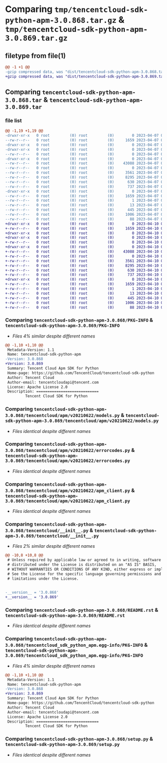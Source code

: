# Comparing `tmp/tencentcloud-sdk-python-apm-3.0.868.tar.gz` & `tmp/tencentcloud-sdk-python-apm-3.0.869.tar.gz`

## filetype from file(1)

```diff
@@ -1 +1 @@
-gzip compressed data, was "dist/tencentcloud-sdk-python-apm-3.0.868.tar", last modified: Fri Apr  7 00:18:26 2023, max compression
+gzip compressed data, was "dist/tencentcloud-sdk-python-apm-3.0.869.tar", last modified: Mon Apr 10 02:54:29 2023, max compression
```

## Comparing `tencentcloud-sdk-python-apm-3.0.868.tar` & `tencentcloud-sdk-python-apm-3.0.869.tar`

### file list

```diff
@@ -1,19 +1,19 @@
-drwxr-xr-x   0 root         (0) root         (0)        0 2023-04-07 00:18:26.000000 tencentcloud-sdk-python-apm-3.0.868/
--rw-r--r--   0 root         (0) root         (0)     1659 2023-04-07 00:18:26.000000 tencentcloud-sdk-python-apm-3.0.868/PKG-INFO
-drwxr-xr-x   0 root         (0) root         (0)        0 2023-04-07 00:18:26.000000 tencentcloud-sdk-python-apm-3.0.868/tencentcloud/
-drwxr-xr-x   0 root         (0) root         (0)        0 2023-04-07 00:18:26.000000 tencentcloud-sdk-python-apm-3.0.868/tencentcloud/apm/
--rw-r--r--   0 root         (0) root         (0)        0 2023-04-07 00:18:26.000000 tencentcloud-sdk-python-apm-3.0.868/tencentcloud/apm/__init__.py
-drwxr-xr-x   0 root         (0) root         (0)        0 2023-04-07 00:18:26.000000 tencentcloud-sdk-python-apm-3.0.868/tencentcloud/apm/v20210622/
--rw-r--r--   0 root         (0) root         (0)    43088 2023-04-07 00:18:26.000000 tencentcloud-sdk-python-apm-3.0.868/tencentcloud/apm/v20210622/models.py
--rw-r--r--   0 root         (0) root         (0)        0 2023-04-07 00:18:26.000000 tencentcloud-sdk-python-apm-3.0.868/tencentcloud/apm/v20210622/__init__.py
--rw-r--r--   0 root         (0) root         (0)     3561 2023-04-07 00:18:26.000000 tencentcloud-sdk-python-apm-3.0.868/tencentcloud/apm/v20210622/errorcodes.py
--rw-r--r--   0 root         (0) root         (0)     8295 2023-04-07 00:18:26.000000 tencentcloud-sdk-python-apm-3.0.868/tencentcloud/apm/v20210622/apm_client.py
--rw-r--r--   0 root         (0) root         (0)      630 2023-04-07 00:18:26.000000 tencentcloud-sdk-python-apm-3.0.868/tencentcloud/__init__.py
--rw-r--r--   0 root         (0) root         (0)      737 2023-04-07 00:18:26.000000 tencentcloud-sdk-python-apm-3.0.868/README.rst
-drwxr-xr-x   0 root         (0) root         (0)        0 2023-04-07 00:18:26.000000 tencentcloud-sdk-python-apm-3.0.868/tencentcloud_sdk_python_apm.egg-info/
--rw-r--r--   0 root         (0) root         (0)     1659 2023-04-07 00:18:26.000000 tencentcloud-sdk-python-apm-3.0.868/tencentcloud_sdk_python_apm.egg-info/PKG-INFO
--rw-r--r--   0 root         (0) root         (0)        1 2023-04-07 00:18:26.000000 tencentcloud-sdk-python-apm-3.0.868/tencentcloud_sdk_python_apm.egg-info/dependency_links.txt
--rw-r--r--   0 root         (0) root         (0)       13 2023-04-07 00:18:26.000000 tencentcloud-sdk-python-apm-3.0.868/tencentcloud_sdk_python_apm.egg-info/top_level.txt
--rw-r--r--   0 root         (0) root         (0)      445 2023-04-07 00:18:26.000000 tencentcloud-sdk-python-apm-3.0.868/tencentcloud_sdk_python_apm.egg-info/SOURCES.txt
--rw-r--r--   0 root         (0) root         (0)     1006 2023-04-07 00:18:26.000000 tencentcloud-sdk-python-apm-3.0.868/setup.py
--rw-r--r--   0 root         (0) root         (0)       88 2023-04-07 00:18:26.000000 tencentcloud-sdk-python-apm-3.0.868/setup.cfg
+drwxr-xr-x   0 root         (0) root         (0)        0 2023-04-10 02:54:29.000000 tencentcloud-sdk-python-apm-3.0.869/
+-rw-r--r--   0 root         (0) root         (0)     1659 2023-04-10 02:54:29.000000 tencentcloud-sdk-python-apm-3.0.869/PKG-INFO
+drwxr-xr-x   0 root         (0) root         (0)        0 2023-04-10 02:54:29.000000 tencentcloud-sdk-python-apm-3.0.869/tencentcloud/
+drwxr-xr-x   0 root         (0) root         (0)        0 2023-04-10 02:54:29.000000 tencentcloud-sdk-python-apm-3.0.869/tencentcloud/apm/
+-rw-r--r--   0 root         (0) root         (0)        0 2023-04-10 02:54:28.000000 tencentcloud-sdk-python-apm-3.0.869/tencentcloud/apm/__init__.py
+drwxr-xr-x   0 root         (0) root         (0)        0 2023-04-10 02:54:29.000000 tencentcloud-sdk-python-apm-3.0.869/tencentcloud/apm/v20210622/
+-rw-r--r--   0 root         (0) root         (0)    43088 2023-04-10 02:54:28.000000 tencentcloud-sdk-python-apm-3.0.869/tencentcloud/apm/v20210622/models.py
+-rw-r--r--   0 root         (0) root         (0)        0 2023-04-10 02:54:28.000000 tencentcloud-sdk-python-apm-3.0.869/tencentcloud/apm/v20210622/__init__.py
+-rw-r--r--   0 root         (0) root         (0)     3561 2023-04-10 02:54:28.000000 tencentcloud-sdk-python-apm-3.0.869/tencentcloud/apm/v20210622/errorcodes.py
+-rw-r--r--   0 root         (0) root         (0)     8295 2023-04-10 02:54:28.000000 tencentcloud-sdk-python-apm-3.0.869/tencentcloud/apm/v20210622/apm_client.py
+-rw-r--r--   0 root         (0) root         (0)      630 2023-04-10 02:54:28.000000 tencentcloud-sdk-python-apm-3.0.869/tencentcloud/__init__.py
+-rw-r--r--   0 root         (0) root         (0)      737 2023-04-10 02:54:28.000000 tencentcloud-sdk-python-apm-3.0.869/README.rst
+drwxr-xr-x   0 root         (0) root         (0)        0 2023-04-10 02:54:29.000000 tencentcloud-sdk-python-apm-3.0.869/tencentcloud_sdk_python_apm.egg-info/
+-rw-r--r--   0 root         (0) root         (0)     1659 2023-04-10 02:54:29.000000 tencentcloud-sdk-python-apm-3.0.869/tencentcloud_sdk_python_apm.egg-info/PKG-INFO
+-rw-r--r--   0 root         (0) root         (0)        1 2023-04-10 02:54:29.000000 tencentcloud-sdk-python-apm-3.0.869/tencentcloud_sdk_python_apm.egg-info/dependency_links.txt
+-rw-r--r--   0 root         (0) root         (0)       13 2023-04-10 02:54:29.000000 tencentcloud-sdk-python-apm-3.0.869/tencentcloud_sdk_python_apm.egg-info/top_level.txt
+-rw-r--r--   0 root         (0) root         (0)      445 2023-04-10 02:54:29.000000 tencentcloud-sdk-python-apm-3.0.869/tencentcloud_sdk_python_apm.egg-info/SOURCES.txt
+-rw-r--r--   0 root         (0) root         (0)     1006 2023-04-10 02:54:28.000000 tencentcloud-sdk-python-apm-3.0.869/setup.py
+-rw-r--r--   0 root         (0) root         (0)       88 2023-04-10 02:54:29.000000 tencentcloud-sdk-python-apm-3.0.869/setup.cfg
```

### Comparing `tencentcloud-sdk-python-apm-3.0.868/PKG-INFO` & `tencentcloud-sdk-python-apm-3.0.869/PKG-INFO`

 * *Files 4% similar despite different names*

```diff
@@ -1,10 +1,10 @@
 Metadata-Version: 1.1
 Name: tencentcloud-sdk-python-apm
-Version: 3.0.868
+Version: 3.0.869
 Summary: Tencent Cloud Apm SDK for Python
 Home-page: https://github.com/TencentCloud/tencentcloud-sdk-python
 Author: Tencent Cloud
 Author-email: tencentcloudapi@tencent.com
 License: Apache License 2.0
 Description: ============================
         Tencent Cloud SDK for Python
```

### Comparing `tencentcloud-sdk-python-apm-3.0.868/tencentcloud/apm/v20210622/models.py` & `tencentcloud-sdk-python-apm-3.0.869/tencentcloud/apm/v20210622/models.py`

 * *Files identical despite different names*

### Comparing `tencentcloud-sdk-python-apm-3.0.868/tencentcloud/apm/v20210622/errorcodes.py` & `tencentcloud-sdk-python-apm-3.0.869/tencentcloud/apm/v20210622/errorcodes.py`

 * *Files identical despite different names*

### Comparing `tencentcloud-sdk-python-apm-3.0.868/tencentcloud/apm/v20210622/apm_client.py` & `tencentcloud-sdk-python-apm-3.0.869/tencentcloud/apm/v20210622/apm_client.py`

 * *Files identical despite different names*

### Comparing `tencentcloud-sdk-python-apm-3.0.868/tencentcloud/__init__.py` & `tencentcloud-sdk-python-apm-3.0.869/tencentcloud/__init__.py`

 * *Files 2% similar despite different names*

```diff
@@ -10,8 +10,8 @@
 # Unless required by applicable law or agreed to in writing, software
 # distributed under the License is distributed on an "AS IS" BASIS,
 # WITHOUT WARRANTIES OR CONDITIONS OF ANY KIND, either express or implied.
 # See the License for the specific language governing permissions and
 # limitations under the License.
 
 
-__version__ = '3.0.868'
+__version__ = '3.0.869'
```

### Comparing `tencentcloud-sdk-python-apm-3.0.868/README.rst` & `tencentcloud-sdk-python-apm-3.0.869/README.rst`

 * *Files identical despite different names*

### Comparing `tencentcloud-sdk-python-apm-3.0.868/tencentcloud_sdk_python_apm.egg-info/PKG-INFO` & `tencentcloud-sdk-python-apm-3.0.869/tencentcloud_sdk_python_apm.egg-info/PKG-INFO`

 * *Files 4% similar despite different names*

```diff
@@ -1,10 +1,10 @@
 Metadata-Version: 1.1
 Name: tencentcloud-sdk-python-apm
-Version: 3.0.868
+Version: 3.0.869
 Summary: Tencent Cloud Apm SDK for Python
 Home-page: https://github.com/TencentCloud/tencentcloud-sdk-python
 Author: Tencent Cloud
 Author-email: tencentcloudapi@tencent.com
 License: Apache License 2.0
 Description: ============================
         Tencent Cloud SDK for Python
```

### Comparing `tencentcloud-sdk-python-apm-3.0.868/setup.py` & `tencentcloud-sdk-python-apm-3.0.869/setup.py`

 * *Files identical despite different names*

